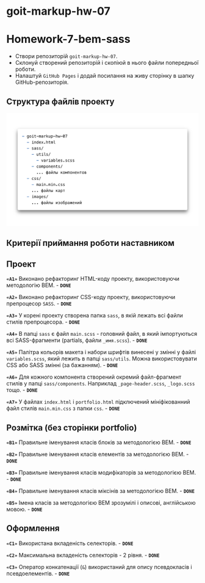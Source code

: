 # goit-markup-hw-07

# Homework-7-bem-sass

- Створи репозиторій `goit-markup-hw-07`.
- Склонуй створений репозиторій і скопіюй в нього файли попередньої роботи.
- Налаштуй `GitHub Pages` і додай посилання на живу сторінку в шапку GitHub-репозиторія.

## Структура файлів проекту

![Структура файлів проекту](./preview.png)

## Критерії приймання роботи наставником

## Проект

**`«A1»`** Виконано рефакторинг HTML-коду проекту, використовуючи методологію BEM. - **`DONE`**

**`«A2»`** Виконано рефакторинг CSS-коду проекту, використовуючи препроцесор `SASS`. - **`DONE`**

**`«A3»`** У корені проекту створена папка `sass`, в якій лежать всі файли стилів препроцесора. -
**`DONE`**

**`«A4»`** В папці `sass` є файл `main.scss` - головний файл, в який імпортуються всі SASS-фрагменти
(partials, файли `_имя.scss`). - **`DONE`**

**`«A5»`** Палітра кольорів макета і набори шрифтів винесені у змінні у файлі `variables.scss`, який
лежить в папці `sass/utils`. Можна використовувати CSS або SASS змінні (за бажанням). - **`DONE`**

**`«A6»`** Для кожного компонента створений окремий файл-фрагмент стилів у папці `sass/components`.
Наприклад `_page-header.scss`, `_logo.scss` тощо. - **`DONE`**

**`«A7»`** У файлах `index.html` і `portfolio.html` підключений мініфікованний файл стилів
`main.min.css` з папки `css`. - **`DONE`**

## Розмітка (без сторінки portfolio)

**`«B1»`** Правильне іменування класів блоків за методологією BEM. - **`DONE`**

**`«B2»`** Правильне іменування класів елементів за методологією BEM. - **`DONE`**

**`«B3»`** Правильне іменування класів модифікаторів за методологією BEM. - **`DONE`**

**`«B4»`** Правильне іменування класів міксінів за методологією BEM. - **`DONE`**

**`«B5»`** Імена класів за методологією BEM зрозумілі і описові, англійською мовою. - **`DONE`**

## Оформлення

**`«C1»`** Використана вкладеність селекторів. - **`DONE`**

**`«C2»`** Максимальна вкладеність селекторів - 2 рівня. - **`DONE`**

**`«C3»`** Оператор конкатенації (`&`) використаний для опису псевдокласів і псевдоелементів. -
**`DONE`**
